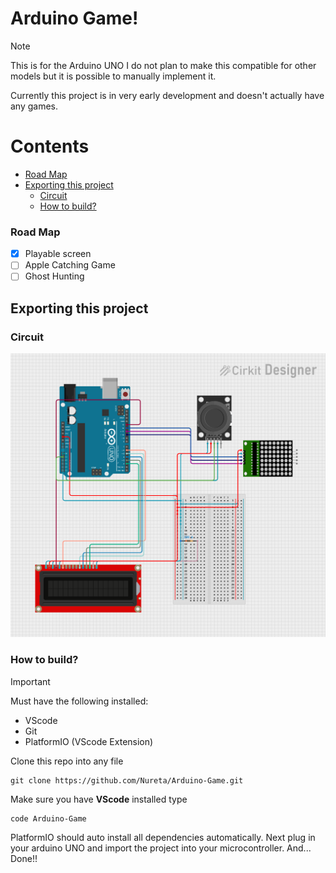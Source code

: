 # Arduino Game!
> [!NOTE]
> This is for the Arduino UNO I do not plan to make this compatible for other models but
> it is possible to manually implement it.

Currently this project is in very early development and doesn't actually have any games.

# Contents
- [Road Map](#Road-Map)
- [Exporting this project](#Exporting-this-project)
  - [Circuit](#Circuit)
  - [How to build?](#How-to-build) 
### Road Map
- [x] Playable screen
- [ ] Apple Catching Game
- [ ] Ghost Hunting

## Exporting this project
### Circuit
![Circuit](assets/circuit_image.png)

### How to build?
> [!IMPORTANT] 
> Must have the following installed:
> - VScode
> - Git
> - PlatformIO (VScode Extension)

Clone this repo into any file
```shell
git clone https://github.com/Nureta/Arduino-Game.git
```
Make sure you have **VScode** installed type
```shell
code Arduino-Game
```
PlatformIO should auto install all dependencies automatically.
Next plug in your arduino UNO and import the project into your microcontroller.
And... Done!!

